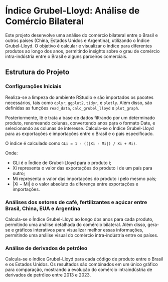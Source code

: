 # Índice Grubel-Lloyd: Análise de Comércio Bilateral

Este projeto desenvolve uma análise do comércio bilateral entre o Brasil e outros países (China, Estados Unidos e Argentina), utilizando o Índice Grubel-Lloyd. O objetivo é calcular e visualizar o índice para diferentes produtos ao longo dos anos, permitindo insights sobre o grau de comércio intra-indústria entre o Brasil e alguns parceiros comerciais.

## Estrutura do Projeto

### Configurações Iniciais

Realiza-se a limpeza do ambiente RStudio e são importados os pacotes necessários, tais como `dplyr`, `ggplot2`, `tidyr`, e `plotly`. Além disso, são definidas as funções `read_data`, `calc_grubel_lloyd` e `plot_graph`.

Posteriormente, lê e trata a base de dados filtrando por um determinado produto, renomeando colunas, convertendo anos para o formato Date, e selecionando as colunas de interesse. Calcula-se o Índice Grubel-Lloyd para as exportações e importações entre o Brasil e o país especificado.

O índice é calculado como `GLi = 1 - ((|Xi - Mi|) / Xi + Mi)`.

Onde:
- GLi é o Índice de Grubel-Lloyd para o produto i;
- Xi representa o valor das exportações do produto i de um país para outro; 
- Mi representa o valor das importações do produto i pelo mesmo país; 
- |Xi − Mi| é o valor absoluto da diferença entre exportações e importações.

### Análises dos setores de café, fertilizantes e açúcar entre Brasil, China, EUA e Argentina

Calcula-se o Índice Grubel-Lloyd ao longo dos anos para cada produto, permitindo uma análise detalhada do comércio bilateral. Além disso, gera-se e gráficos interativos para visualizar melhor essas informações, permitindo uma análise visual do comércio intra-indústria entre os países.

### Análise de derivados de petróleo

Calcula-se o índice Grubel-Lloyd para cada código de produto entre o Brasil e os Estados Unidos. Os resultados são combinados em um único gráfico para comparação, mostrando a evolução do comércio intraindústria de derivados de petróleo entre 2013 e 2023.
